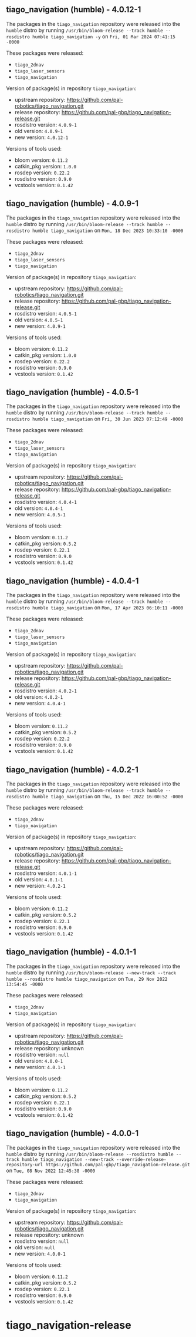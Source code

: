 ## tiago_navigation (humble) - 4.0.12-1

The packages in the `tiago_navigation` repository were released into the `humble` distro by running `/usr/bin/bloom-release --track humble --rosdistro humble tiago_navigation -y` on `Fri, 01 Mar 2024 07:41:15 -0000`

These packages were released:
- `tiago_2dnav`
- `tiago_laser_sensors`
- `tiago_navigation`

Version of package(s) in repository `tiago_navigation`:

- upstream repository: https://github.com/pal-robotics/tiago_navigation.git
- release repository: https://github.com/pal-gbp/tiago_navigation-release.git
- rosdistro version: `4.0.9-1`
- old version: `4.0.9-1`
- new version: `4.0.12-1`

Versions of tools used:

- bloom version: `0.11.2`
- catkin_pkg version: `1.0.0`
- rosdep version: `0.22.2`
- rosdistro version: `0.9.0`
- vcstools version: `0.1.42`


## tiago_navigation (humble) - 4.0.9-1

The packages in the `tiago_navigation` repository were released into the `humble` distro by running `/usr/bin/bloom-release --track humble --rosdistro humble tiago_navigation` on `Mon, 18 Dec 2023 10:33:10 -0000`

These packages were released:
- `tiago_2dnav`
- `tiago_laser_sensors`
- `tiago_navigation`

Version of package(s) in repository `tiago_navigation`:

- upstream repository: https://github.com/pal-robotics/tiago_navigation.git
- release repository: https://github.com/pal-gbp/tiago_navigation-release.git
- rosdistro version: `4.0.5-1`
- old version: `4.0.5-1`
- new version: `4.0.9-1`

Versions of tools used:

- bloom version: `0.11.2`
- catkin_pkg version: `1.0.0`
- rosdep version: `0.22.2`
- rosdistro version: `0.9.0`
- vcstools version: `0.1.42`


## tiago_navigation (humble) - 4.0.5-1

The packages in the `tiago_navigation` repository were released into the `humble` distro by running `/usr/bin/bloom-release --track humble --rosdistro humble tiago_navigation` on `Fri, 30 Jun 2023 07:12:49 -0000`

These packages were released:
- `tiago_2dnav`
- `tiago_laser_sensors`
- `tiago_navigation`

Version of package(s) in repository `tiago_navigation`:

- upstream repository: https://github.com/pal-robotics/tiago_navigation.git
- release repository: https://github.com/pal-gbp/tiago_navigation-release.git
- rosdistro version: `4.0.4-1`
- old version: `4.0.4-1`
- new version: `4.0.5-1`

Versions of tools used:

- bloom version: `0.11.2`
- catkin_pkg version: `0.5.2`
- rosdep version: `0.22.1`
- rosdistro version: `0.9.0`
- vcstools version: `0.1.42`


## tiago_navigation (humble) - 4.0.4-1

The packages in the `tiago_navigation` repository were released into the `humble` distro by running `/usr/bin/bloom-release --track humble --rosdistro humble tiago_navigation` on `Mon, 17 Apr 2023 06:10:11 -0000`

These packages were released:
- `tiago_2dnav`
- `tiago_laser_sensors`
- `tiago_navigation`

Version of package(s) in repository `tiago_navigation`:

- upstream repository: https://github.com/pal-robotics/tiago_navigation.git
- release repository: https://github.com/pal-gbp/tiago_navigation-release.git
- rosdistro version: `4.0.2-1`
- old version: `4.0.2-1`
- new version: `4.0.4-1`

Versions of tools used:

- bloom version: `0.11.2`
- catkin_pkg version: `0.5.2`
- rosdep version: `0.22.2`
- rosdistro version: `0.9.0`
- vcstools version: `0.1.42`


## tiago_navigation (humble) - 4.0.2-1

The packages in the `tiago_navigation` repository were released into the `humble` distro by running `/usr/bin/bloom-release --track humble --rosdistro humble tiago_navigation` on `Thu, 15 Dec 2022 16:00:52 -0000`

These packages were released:
- `tiago_2dnav`
- `tiago_navigation`

Version of package(s) in repository `tiago_navigation`:

- upstream repository: https://github.com/pal-robotics/tiago_navigation.git
- release repository: https://github.com/pal-gbp/tiago_navigation-release.git
- rosdistro version: `4.0.1-1`
- old version: `4.0.1-1`
- new version: `4.0.2-1`

Versions of tools used:

- bloom version: `0.11.2`
- catkin_pkg version: `0.5.2`
- rosdep version: `0.22.1`
- rosdistro version: `0.9.0`
- vcstools version: `0.1.42`


## tiago_navigation (humble) - 4.0.1-1

The packages in the `tiago_navigation` repository were released into the `humble` distro by running `/usr/bin/bloom-release --new-track --track humble --rosdistro humble tiago_navigation` on `Tue, 29 Nov 2022 13:54:45 -0000`

These packages were released:
- `tiago_2dnav`
- `tiago_navigation`

Version of package(s) in repository `tiago_navigation`:

- upstream repository: https://github.com/pal-robotics/tiago_navigation.git
- release repository: unknown
- rosdistro version: `null`
- old version: `4.0.0-1`
- new version: `4.0.1-1`

Versions of tools used:

- bloom version: `0.11.2`
- catkin_pkg version: `0.5.2`
- rosdep version: `0.22.1`
- rosdistro version: `0.9.0`
- vcstools version: `0.1.42`


## tiago_navigation (humble) - 4.0.0-1

The packages in the `tiago_navigation` repository were released into the `humble` distro by running `/usr/bin/bloom-release --rosdistro humble --track humble tiago_navigation --new-track --override-release-repository-url https://github.com/pal-gbp/tiago_navigation-release.git` on `Tue, 08 Nov 2022 12:45:38 -0000`

These packages were released:
- `tiago_2dnav`
- `tiago_navigation`

Version of package(s) in repository `tiago_navigation`:

- upstream repository: https://github.com/pal-robotics/tiago_navigation.git
- release repository: unknown
- rosdistro version: `null`
- old version: `null`
- new version: `4.0.0-1`

Versions of tools used:

- bloom version: `0.11.2`
- catkin_pkg version: `0.5.2`
- rosdep version: `0.22.1`
- rosdistro version: `0.9.0`
- vcstools version: `0.1.42`


# tiago_navigation-release
